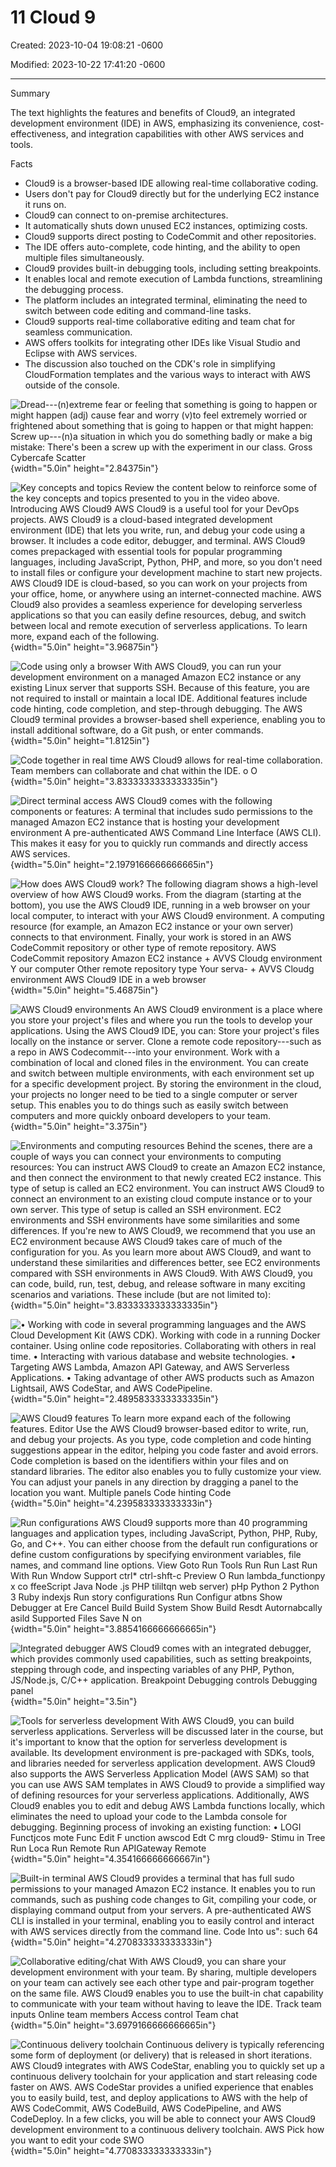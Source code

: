 # 11 Cloud 9

Created: 2023-10-04 19:08:21 -0600

Modified: 2023-10-22 17:41:20 -0600

---

Summary

The text highlights the features and benefits of Cloud9, an integrated development environment (IDE) in AWS, emphasizing its convenience, cost-effectiveness, and integration capabilities with other AWS services and tools.

Facts

- Cloud9 is a browser-based IDE allowing real-time collaborative coding.
- Users don't pay for Cloud9 directly but for the underlying EC2 instance it runs on.
- Cloud9 can connect to on-premise architectures.
- It automatically shuts down unused EC2 instances, optimizing costs.
- Cloud9 supports direct posting to CodeCommit and other repositories.
- The IDE offers auto-complete, code hinting, and the ability to open multiple files simultaneously.
- Cloud9 provides built-in debugging tools, including setting breakpoints.
- It enables local and remote execution of Lambda functions, streamlining the debugging process.
- The platform includes an integrated terminal, eliminating the need to switch between code editing and command-line tasks.
- Cloud9 supports real-time collaborative editing and team chat for seamless communication.
- AWS offers toolkits for integrating other IDEs like Visual Studio and Eclipse with AWS services.
- The discussion also touched on the CDK's role in simplifying CloudFormation templates and the various ways to interact with AWS outside of the console.



![Dread---(n)extreme fear or feeling that something is going to happen or might happen (adj) cause fear and worry (v)to feel extremely worried or frightened about something that is going to happen or that might happen: Screw up---(n)a situation in which you do something badly or make a big mistake: There's been a screw up with the experiment in our class. Gross Cybercafe Scatter ](../../../media/AWS-DevOps-Module-3-11-Cloud-9-image1.png){width="5.0in" height="2.84375in"}



![Key concepts and topics Review the content below to reinforce some of the key concepts and topics presented to you in the video above. Introducing AWS Cloud9 AWS Cloud9 is a useful tool for your DevOps projects. AWS Cloud9 is a cloud-based integrated development environment (IDE) that lets you write, run, and debug your code using a browser. It includes a code editor, debugger, and terminal. AWS Cloud9 comes prepackaged with essential tools for popular programming languages, including JavaScript, Python, PHP, and more, so you don't need to install files or configure your development machine to start new projects. AWS Cloud9 IDE is cloud-based, so you can work on your projects from your office, home, or anywhere using an internet-connected machine. AWS Cloud9 also provides a seamless experience for developing serverless applications so that you can easily define resources, debug, and switch between local and remote execution of serverless applications. To learn more, expand each of the following. ](../../../media/AWS-DevOps-Module-3-11-Cloud-9-image2.png){width="5.0in" height="3.96875in"}



![Code using only a browser With AWS Cloud9, you can run your development environment on a managed Amazon EC2 instance or any existing Linux server that supports SSH. Because of this feature, you are not required to install or maintain a local IDE. Additional features include code hinting, code completion, and step-through debugging. The AWS Cloud9 terminal provides a browser-based shell experience, enabling you to install additional software, do a Git push, or enter commands. ](../../../media/AWS-DevOps-Module-3-11-Cloud-9-image3.png){width="5.0in" height="1.8125in"}



![Code together in real time AWS Cloud9 allows for real-time collaboration. Team members can collaborate and chat within the IDE. o O ](../../../media/AWS-DevOps-Module-3-11-Cloud-9-image4.png){width="5.0in" height="3.8333333333333335in"}



![Direct terminal access AWS Cloud9 comes with the following components or features: A terminal that includes sudo permissions to the managed Amazon EC2 instance that is hosting your development environment A pre-authenticated AWS Command Line Interface (AWS CLI). This makes it easy for you to quickly run commands and directly access AWS services. ](../../../media/AWS-DevOps-Module-3-11-Cloud-9-image5.png){width="5.0in" height="2.1979166666666665in"}



![How does AWS Cloud9 work? The following diagram shows a high-level overview of how AWS Cloud9 works. From the diagram (starting at the bottom), you use the AWS Cloud9 IDE, running in a web browser on your local computer, to interact with your AWS Cloud9 environment. A computing resource (for example, an Amazon EC2 instance or your own server) connects to that environment. Finally, your work is stored in an AWS CodeCommit repository or other type of remote repository. AWS CodeCommit repository Amazon EC2 instance + AVVS Cloudg environment Y our computer Other remote repository type Your serva- + AVVS Cloudg environment AWS Cloud9 IDE in a web browser ](../../../media/AWS-DevOps-Module-3-11-Cloud-9-image6.png){width="5.0in" height="5.46875in"}



![AWS Cloud9 environments An AWS Cloud9 environment is a place where you store your project's files and where you run the tools to develop your applications. Using the AWS Cloud9 IDE, you can: Store your project's files locally on the instance or server. Clone a remote code repository---such as a repo in AWS Codecommit---into your environment. Work with a combination of local and cloned files in the environment. You can create and switch between multiple environments, with each environment set up for a specific development project. By storing the environment in the cloud, your projects no longer need to be tied to a single computer or server setup. This enables you to do things such as easily switch between computers and more quickly onboard developers to your team. ](../../../media/AWS-DevOps-Module-3-11-Cloud-9-image7.png){width="5.0in" height="3.375in"}



![Environments and computing resources Behind the scenes, there are a couple of ways you can connect your environments to computing resources: You can instruct AWS Cloud9 to create an Amazon EC2 instance, and then connect the environment to that newly created EC2 instance. This type of setup is called an EC2 environment. You can instruct AWS Cloud9 to connect an environment to an existing cloud compute instance or to your own server. This type of setup is called an SSH environment. EC2 environments and SSH environments have some similarities and some differences. If you're new to AWS Cloud9, we recommend that you use an EC2 environment because AWS Cloud9 takes care of much of the configuration for you. As you learn more about AWS Cloud9, and want to understand these similarities and differences better, see EC2 environments compared with SSH environments in AWS Cloud9. With AWS Cloud9, you can code, build, run, test, debug, and release software in many exciting scenarios and variations. These include (but are not limited to): ](../../../media/AWS-DevOps-Module-3-11-Cloud-9-image8.png){width="5.0in" height="3.8333333333333335in"}



![• Working with code in several programming languages and the AWS Cloud Development Kit (AWS CDK). Working with code in a running Docker container. Using online code repositories. Collaborating with others in real time. • Interacting with various database and website technologies. • Targeting AWS Lambda, Amazon API Gateway, and AWS Serverless Applications. • Taking advantage of other AWS products such as Amazon Lightsail, AWS CodeStar, and AWS CodePipeline. ](../../../media/AWS-DevOps-Module-3-11-Cloud-9-image9.png){width="5.0in" height="2.4895833333333335in"}



![AWS Cloud9 features To learn more expand each of the following features. Editor Use the AWS Cloud9 browser-based editor to write, run, and debug your projects. As you type, code completion and code hinting suggestions appear in the editor, helping you code faster and avoid errors. Code completion is based on the identifiers within your files and on standard libraries. The editor also enables you to fully customize your view. You can adjust your panels in any direction by dragging a panel to the location you want. Multiple panels Code hinting Code ](../../../media/AWS-DevOps-Module-3-11-Cloud-9-image10.png){width="5.0in" height="4.239583333333333in"}



![Run configurations AWS Cloud9 supports more than 40 programming languages and application types, including JavaScript, Python, PHP, Ruby, Go, and C++. You can either choose from the default run configurations or define custom configurations by specifying environment variables, file names, and command line options. View Goto Run Tools Run Run Last Run With Run Wndow Support ctrl* ctrl-shft-c Preview O Run lambda_functionpy x co ffeeScript Java Node .js PHP tililtqn web server) pHp Python 2 Python 3 Ruby indexjs Run *story configurations Run Configur atbns Show Debugger at Ere* Cancel Build Build System Show Build Resdt Autornabcally asild Supported Files Save N on ](../../../media/AWS-DevOps-Module-3-11-Cloud-9-image11.png){width="5.0in" height="3.8854166666666665in"}



![Integrated debugger AWS Cloud9 comes with an integrated debugger, which provides commonly used capabilities, such as setting breakpoints, stepping through code, and inspecting variables of any PHP, Python, JS/Node.js, C/C++ application. Breakpoint Debugging controls Debugging panel ](../../../media/AWS-DevOps-Module-3-11-Cloud-9-image12.png){width="5.0in" height="3.5in"}



![Tools for serverless development With AWS Cloud9, you can build serverless applications. Serverless will be discussed later in the course, but it's important to know that the option for serverless development is available. Its development environment is pre-packaged with SDKs, tools, and libraries needed for serverless application development. AWS Cloud9 also supports the AWS Serverless Application Model (AWS SAM) so that you can use AWS SAM templates in AWS Cloud9 to provide a simplified way of defining resources for your serverless applications. Additionally, AWS Cloud9 enables you to edit and debug AWS Lambda functions locally, which eliminates the need to upload your code to the Lambda console for debugging. Beginning process of invoking an existing function: • LOGI Functjcos mote Func Edit F unction awscod Edt C mrg cloud9- Stimu in Tree Run Loca Run Remote Run APIGateway Remote ](../../../media/AWS-DevOps-Module-3-11-Cloud-9-image13.png){width="5.0in" height="4.354166666666667in"}



![Built-in terminal AWS Cloud9 provides a terminal that has full sudo permissions to your managed Amazon EC2 instance. It enables you to run commands, such as pushing code changes to Git, compiling your code, or displaying command output from your servers. A pre-authenticated AWS CLI is installed in your terminal, enabling you to easily control and interact with AWS services directly from the command line. Code Into us": such 64 ](../../../media/AWS-DevOps-Module-3-11-Cloud-9-image14.png){width="5.0in" height="4.270833333333333in"}



![Collaborative editing/chat With AWS Cloud9, you can share your development environment with your team. By sharing, multiple developers on your team can actively see each other type and pair-program together on the same file. AWS Cloud9 enables you to use the built-in chat capability to communicate with your team without having to leave the IDE. Track team inputs Online team members Access control Team chat ](../../../media/AWS-DevOps-Module-3-11-Cloud-9-image15.png){width="5.0in" height="3.6979166666666665in"}



![Continuous delivery toolchain Continuous delivery is typically referencing some form of deployment (or delivery) that is released in short iterations. AWS Cloud9 integrates with AWS CodeStar, enabling you to quickly set up a continuous delivery toolchain for your application and start releasing code faster on AWS. AWS CodeStar provides a unified experience that enables you to easily build, test, and deploy applications to AWS with the help of AWS CodeCommit, AWS CodeBuild, AWS CodePipeline, and AWS CodeDeploy. In a few clicks, you will be able to connect your AWS Cloud9 development environment to a continuous delivery toolchain. AWS Pick how you want to edit your code SWO ](../../../media/AWS-DevOps-Module-3-11-Cloud-9-image16.png){width="5.0in" height="4.770833333333333in"}



















